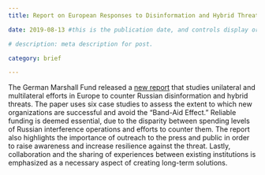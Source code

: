 ```yaml
---
title: Report on European Responses to Disinformation and Hybrid Threats

date: 2019-08-13 #this is the publication date, and controls display order.

# description: meta description for post.

category: brief

---
```


The German Marshall Fund released a [new report][link] that studies unilateral and multilateral efforts in Europe to counter Russian disinformation and hybrid threats. The paper uses six case studies to assess the extent to which new organizations are successful and avoid the “Band-Aid Effect.” Reliable funding is deemed essential, due to the disparity between spending levels of Russian interference operations and efforts to counter them. The report also highlights the importance of outreach to the press and public in order to raise awareness and increase resilience against the threat. Lastly, collaboration and the sharing of experiences between existing institutions is emphasized as a necessary aspect of creating long-term solutions. 

[link]: http://www.gmfus.org/sites/default/files/publications/pdf/Jankowicz%20-%20Bandaid%20Effect%20paper.pdf
